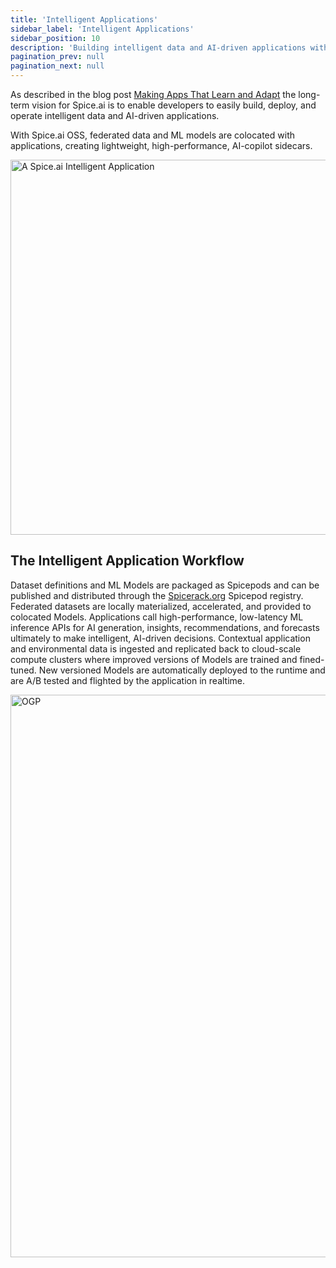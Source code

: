 ```yaml
---
title: 'Intelligent Applications'
sidebar_label: 'Intelligent Applications'
sidebar_position: 10
description: 'Building intelligent data and AI-driven applications with Spice.ai'
pagination_prev: null
pagination_next: null
---
```


As described in the blog post [Making Apps That Learn and Adapt](https://blog.spiceai.org/posts/2021/11/05/making-apps-that-learn-and-adapt/) the long-term vision for Spice.ai is to enable developers to easily build, deploy, and operate intelligent data and AI-driven applications.

With Spice.ai OSS, federated data and ML models are colocated with applications, creating lightweight, high-performance, AI-copilot sidecars.

<img width="600" src="https://user-images.githubusercontent.com/80174/140449760-97974f3c-8a78-4ea2-9ec5-843dc3cff5b6.png" alt="A Spice.ai Intelligent Application" />

## The Intelligent Application Workflow

Dataset definitions and ML Models are packaged as Spicepods and can be published and distributed through the [Spicerack.org](https://spicerack.org) Spicepod registry. Federated datasets are locally materialized, accelerated, and provided to colocated Models. Applications call high-performance, low-latency ML inference APIs for AI generation, insights, recommendations, and forecasts ultimately to make intelligent, AI-driven decisions. Contextual application and environmental data is ingested and replicated back to cloud-scale compute clusters where improved versions of Models are trained and fined-tuned. New versioned Models are automatically deployed to the runtime and are A/B tested and flighted by the application in realtime.

<img width="900" alt="OGP" src="https://github.com/spiceai/docs/assets/80174/22b02c5e-5fcb-4856-b79d-911ac5d084c6" />
